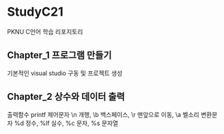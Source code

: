 # StudyC21

PKNU C언어 학습 리포지토리

## Chapter_1 프로그램 만들기

기본적인 visual studio 구동 및 프로젝트 생성

## Chapter_2 상수와 데이터 출력

출력함수 printf
제어문자 \n 개행, \b 백스페이스, \r 맨앞으로 이동, \a 벨소리
변환문자 %d 정수, %lf 실수, %c 문자, %s 문자열
